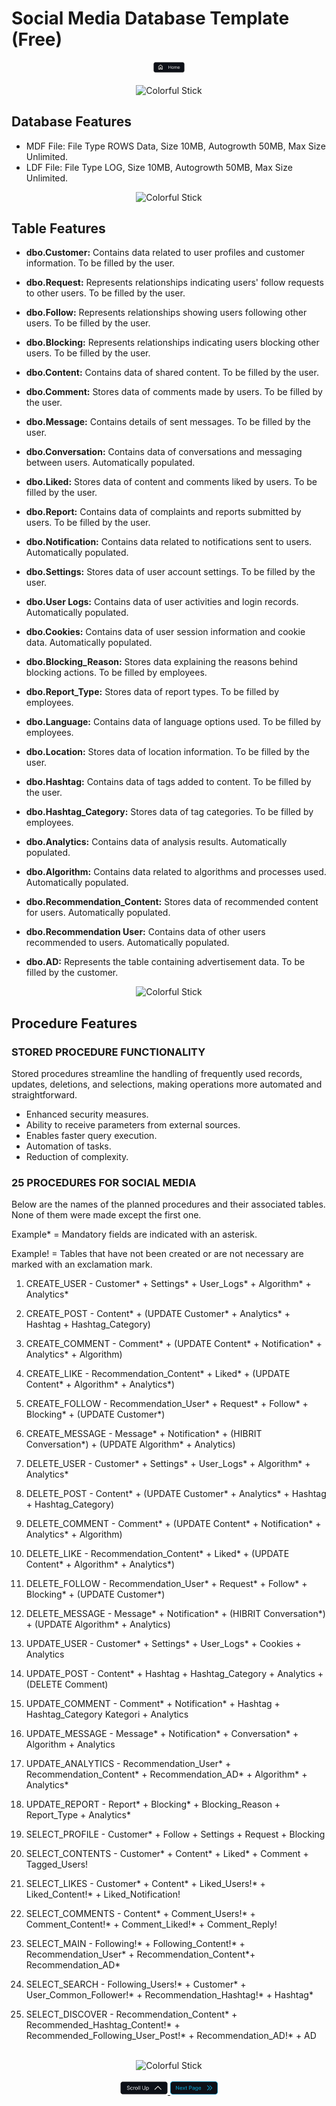 # Social Media Database Template (Free)

<div style="text-align: center;">
  <a href="https://github.com/beydah/Social-Media-Database">
   <img src="https://raw.githubusercontent.com/beydah/asset/main/button/home_off.png" style="width: 10%;"  alt="<< Return to Home Page <<">
  </a>
</div>

</br>

<div style="text-align:center;">
    <img src="https://i.imgur.com/waxVImv.png" alt="Colorful Stick">
</div>

## Database Features

- MDF File: File Type ROWS Data, Size 10MB, Autogrowth 50MB, Max Size Unlimited.
- LDF File: File Type LOG, Size 10MB, Autogrowth 50MB, Max Size Unlimited.

<div style="text-align:center;">
    <img src="https://i.imgur.com/waxVImv.png" alt="Colorful Stick">
</div>

## Table Features

- **dbo.Customer:** Contains data related to user profiles and customer information. To be filled by the user.
- **dbo.Request:** Represents relationships indicating users' follow requests to other users. To be filled by the user.

- **dbo.Follow:** Represents relationships showing users following other users. To be filled by the user.
- **dbo.Blocking:** Represents relationships indicating users blocking other users. To be filled by the user.

- **dbo.Content:** Contains data of shared content. To be filled by the user.
- **dbo.Comment:** Stores data of comments made by users. To be filled by the user.

- **dbo.Message:** Contains details of sent messages. To be filled by the user.
- **dbo.Conversation:** Contains data of conversations and messaging between users. Automatically populated.

- **dbo.Liked:** Stores data of content and comments liked by users. To be filled by the user.
- **dbo.Report:** Contains data of complaints and reports submitted by users. To be filled by the user.

- **dbo.Notification:** Contains data related to notifications sent to users. Automatically populated.
- **dbo.Settings:** Stores data of user account settings. To be filled by the user.

- **dbo.User Logs:** Contains data of user activities and login records. Automatically populated.
- **dbo.Cookies:** Contains data of user session information and cookie data. Automatically populated.

- **dbo.Blocking_Reason:** Stores data explaining the reasons behind blocking actions. To be filled by employees.
- **dbo.Report_Type:** Stores data of report types. To be filled by employees.

- **dbo.Language:** Contains data of language options used. To be filled by employees.
- **dbo.Location:** Stores data of location information. To be filled by the user.

- **dbo.Hashtag:** Contains data of tags added to content. To be filled by the user.
- **dbo.Hashtag_Category:** Stores data of tag categories. To be filled by employees.

- **dbo.Analytics:** Contains data of analysis results. Automatically populated.
- **dbo.Algorithm:** Contains data related to algorithms and processes used. Automatically populated.

- **dbo.Recommendation_Content:** Stores data of recommended content for users. Automatically populated.
- **dbo.Recommendation User:** Contains data of other users recommended to users. Automatically populated.

- **dbo.AD:** Represents the table containing advertisement data. To be filled by the customer.

<div style="text-align:center;">
    <img src="https://i.imgur.com/waxVImv.png" alt="Colorful Stick">
</div>

## Procedure Features

### STORED PROCEDURE FUNCTIONALITY
Stored procedures streamline the handling of frequently used records, 
updates, deletions, and selections, making operations more automated and straightforward.

- Enhanced security measures.
- Ability to receive parameters from external sources.
- Enables faster query execution.
- Automation of tasks.
- Reduction of complexity.

### 25 PROCEDURES FOR SOCIAL MEDIA
Below are the names of the planned procedures and their associated tables. 
None of them were made except the first one.

Example* = Mandatory fields are indicated with an asterisk.

Example! = Tables that have not been created or are not necessary are marked with an exclamation mark.

 1.  CREATE_USER		- Customer* + Settings* + User_Logs* + Algorithm* + Analytics*

 2.  CREATE_POST		- Content* + (UPDATE Customer* + Analytics* + Hashtag + Hashtag_Category)
 
 3.  CREATE_COMMENT		- Comment* + (UPDATE Content* + Notification* + Analytics* + Algorithm)
 
 4.  CREATE_LIKE		- Recommendation_Content* + Liked* + (UPDATE Content* + Algorithm* + Analytics*) 
 
 5.  CREATE_FOLLOW		- Recommendation_User* + Request* + Follow* + Blocking* + (UPDATE Customer*)
 
 6.  CREATE_MESSAGE		- Message* + Notification* + (HIBRIT Conversation*) + (UPDATE Algorithm* + Analytics)
  
 7.  DELETE_USER		- Customer* + Settings* + User_Logs* + Algorithm* + Analytics*
 
 8.  DELETE_POST		- Content* + (UPDATE Customer* + Analytics* + Hashtag + Hashtag_Category)
 
 9.  DELETE_COMMENT		- Comment* + (UPDATE Content* + Notification* + Analytics* + Algorithm)

10.  DELETE_LIKE		- Recommendation_Content* + Liked* + (UPDATE Content* + Algorithm* + Analytics*) 

11.  DELETE_FOLLOW		- Recommendation_User* + Request* + Follow* + Blocking* + (UPDATE Customer*)

12.  DELETE_MESSAGE		- Message* + Notification* + (HIBRIT Conversation*) + (UPDATE Algorithm* + Analytics)
 
13.  UPDATE_USER		- Customer* + Settings* + User_Logs* + Cookies + Analytics

14.  UPDATE_POST		- Content* + Hashtag + Hashtag_Category + Analytics + (DELETE Comment)

15.  UPDATE_COMMENT		- Comment* + Notification* + Hashtag + Hashtag_Category Kategori + Analytics

16.  UPDATE_MESSAGE		- Message* + Notification* + Conversation* + Algorithm + Analytics

17.  UPDATE_ANALYTICS	- Recommendation_User* + Recommendation_Content* + Recommendation_AD* + Algorithm* + Analytics*

18.  UPDATE_REPORT		- Report* + Blocking* + Blocking_Reason + Report_Type + Analytics*
 
19.  SELECT_PROFILE		- Customer* + Follow + Settings + Request + Blocking

20.  SELECT_CONTENTS	- Customer* + Content* + Liked* + Comment + Tagged_Users!

21.  SELECT_LIKES		- Customer* + Content* + Liked_Users!* + Liked_Content!* + Liked_Notification!

22.  SELECT_COMMENTS	- Content* + Comment_Users!* + Comment_Content!* + Comment_Liked!* + Comment_Reply!

23.  SELECT_MAIN		- Following!* + Following_Content!* + Recommendation_User* + Recommendation_Content*+ Recommendation_AD*

24.  SELECT_SEARCH		- Following_Users!* + Customer* + User_Common_Follower!* + Recommendation_Hashtag!* + Hashtag*

25.  SELECT_DISCOVER	- Recommendation_Content* + Recommended_Hashtag_Content!* + Recommended_Following_User_Post!* + Recommendation_AD!* + AD

</br>

<div style="text-align:center;">
    <img src="https://i.imgur.com/waxVImv.png" alt="Colorful Stick">
</div>

</br>

<div style="text-align: center;">
  <a href="#social-media-database-template-free">
    <img src="https://raw.githubusercontent.com/beydah/asset/main/button/scroll_off.png" style="width: 15%;"  alt="^ Scroll UP ^">
  </a>
  <a href="https://github.com/beydah/Social-Media-Database/blob/main/DOCUMENTS/INSTALLATION.md">
    <img src="https://raw.githubusercontent.com/beydah/asset/main/button/next_on.png" style="width: 15%;"  alt=">> Continue Reading >>">
  </a>
</div>
